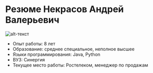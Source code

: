 # Резюме Некрасов Андрей Валерьевич

![alt-текст](https://sun9-72.userapi.com/impg/R0UeEgN7CEpsSJ4eDOlFZHXaMvhGlKGH72pAXQ/iOrNwTfWbjY.jpg?size=1002x1002&quality=95&sign=a740056b390b2596a616e65e1d43a5f6&type=album "Текст заголовка логотипа 1")

- Опыт работы: 8 лет
- Образование: среднее специальное, неполное высшее
- Языки программирования: Java, Python
- ВУЗ: Синергия
- Текущее место работы: Ростелеком, менеджер по продажам